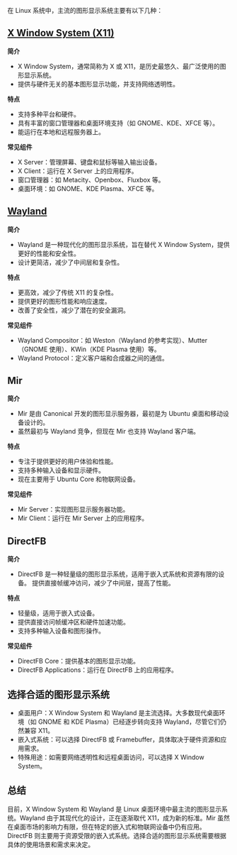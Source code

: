 在 Linux 系统中，主流的图形显示系统主要有以下几种：

## [X Window System (X11)](https://zh.wikipedia.org/wiki/X%E8%A6%96%E7%AA%97%E7%B3%BB%E7%B5%B1)

**简介**

- X Window System，通常简称为 X 或 X11，是历史最悠久、最广泛使用的图形显示系统。
- 提供与硬件无关的基本图形显示功能，并支持网络透明性。

**特点**

- 支持多种平台和硬件。
- 具有丰富的窗口管理器和桌面环境支持（如 GNOME、KDE、XFCE 等）。
- 能运行在本地和远程服务器上。

**常见组件**

- X Server：管理屏幕、键盘和鼠标等输入输出设备。
- X Client：运行在 X Server 上的应用程序。
- 窗口管理器：如 Metacity、Openbox、Fluxbox 等。
- 桌面环境：如 GNOME、KDE Plasma、XFCE 等。

## [Wayland](https://zh.wikipedia.org/zh-cn/Wayland)

**简介**

- Wayland 是一种现代化的图形显示系统，旨在替代 X Window System，提供更好的性能和安全性。
- 设计更简洁，减少了中间层和复杂性。

**特点**

- 更高效，减少了传统 X11 的复杂性。
- 提供更好的图形性能和响应速度。
- 改善了安全性，减少了潜在的安全漏洞。

**常见组件**

- Wayland Compositor：如 Weston（Wayland 的参考实现）、Mutter（GNOME 使用）、KWin（KDE Plasma 使用）等。
- Wayland Protocol：定义客户端和合成器之间的通信。

## Mir

**简介**

- Mir 是由 Canonical 开发的图形显示服务器，最初是为 Ubuntu 桌面和移动设备设计的。
- 虽然最初与 Wayland 竞争，但现在 Mir 也支持 Wayland 客户端。

**特点**

- 专注于提供更好的用户体验和性能。
- 支持多种输入设备和显示硬件。
- 现在主要用于 Ubuntu Core 和物联网设备。

**常见组件**

- Mir Server：实现图形显示服务器功能。
- Mir Client：运行在 Mir Server 上的应用程序。

## DirectFB

**简介**

- DirectFB 是一种轻量级的图形显示系统，适用于嵌入式系统和资源有限的设备。
提供直接帧缓冲访问，减少了中间层，提高了性能。

**特点**

- 轻量级，适用于嵌入式设备。
- 提供直接访问帧缓冲区和硬件加速功能。
- 支持多种输入设备和图形操作。

**常见组件**

- DirectFB Core：提供基本的图形显示功能。
- DirectFB Applications：运行在 DirectFB 上的应用程序。

## 选择合适的图形显示系统

- 桌面用户：X Window System 和 Wayland 是主流选择。大多数现代桌面环境（如 GNOME 和 KDE Plasma）已经逐步转向支持 Wayland，尽管它们仍然兼容 X11。
- 嵌入式系统：可以选择 DirectFB 或 Framebuffer，具体取决于硬件资源和应用需求。
- 特殊用途：如需要网络透明性和远程桌面访问，可以选择 X Window System。

## 总结

目前，X Window System 和 Wayland 是 Linux 桌面环境中最主流的图形显示系统。Wayland 由于其现代化的设计，正在逐渐取代 X11，成为新的标准。Mir 虽然在桌面市场的影响力有限，但在特定的嵌入式和物联网设备中仍有应用。DirectFB 则主要用于资源受限的嵌入式系统。选择合适的图形显示系统需要根据具体的使用场景和需求来决定。